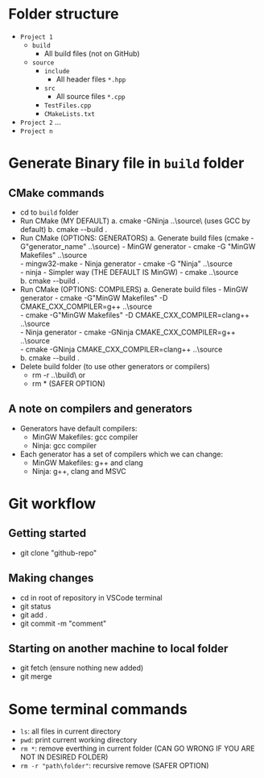 # Folder structure
- `Project 1`
    - `build`
        - All build files (not on GitHub)
    - `source`
        - `include`
            - All header files `*.hpp`
        - `src`
            - All source files `*.cpp`
        - `TestFiles.cpp`
        - `CMakeLists.txt`
- `Project 2`
...
- `Project n`

# Generate Binary file in `build` folder

## CMake commands
- cd to `build` folder
- Run CMake (MY DEFAULT)
    a. cmake -GNinja ..\source\ (uses GCC by default)
    b. cmake --build .
- Run CMake (OPTIONS: GENERATORS)
    a. Generate build files (cmake -G"generator_name" ..\source\)
        - MinGW generator
            - cmake -G "MinGW Makefiles" ..\source\
            - mingw32-make
        - Ninja generator
            - cmake -G "Ninja" ..\source\
            - ninja
        - Simpler way (THE DEFAULT IS MinGW)
            - cmake ..\source\
    b. cmake --build .
- Run CMake (OPTIONS: COMPILERS)
    a. Generate build files
        - MinGW generator
            - cmake -G"MinGW Makefiles" -D CMAKE_CXX_COMPILER=g++ ..\source\
		    - cmake -G"MinGW Makefiles" -D CMAKE_CXX_COMPILER=clang++ ..\source\
        - Ninja generator
            - cmake -GNinja CMAKE_CXX_COMPILER=g++ ..\source\
		    - cmake -GNinja CMAKE_CXX_COMPILER=clang++ ..\source\
    b. cmake --build .
- Delete build folder (to use other generators or compilers)
    - rm -r ..\build\ or 
    - rm * (SAFER OPTION)

## A note on compilers and generators
- Generators have default compilers:
	- MinGW Makefiles: gcc compiler
	- Ninja: gcc compiler
- Each generator has a set of compilers which we can change:
	- MinGW Makefiles: g++ and clang
	- Ninja: g++, clang and MSVC

# Git workflow

## Getting started
- git clone "github-repo"

## Making changes
- cd in root of repository in VSCode terminal
- git status 
- git add .
- git commit -m "comment"

## Starting on another machine to local folder
- git fetch (ensure nothing new added)
- git merge

# Some terminal commands
- `ls`: all files in current directory
- `pwd`: print current working directory
- `rm *`: remove everthing in current folder (CAN GO WRONG IF YOU ARE NOT IN DESIRED FOLDER)
- `rm -r "path\folder"`: recursive remove (SAFER OPTION)